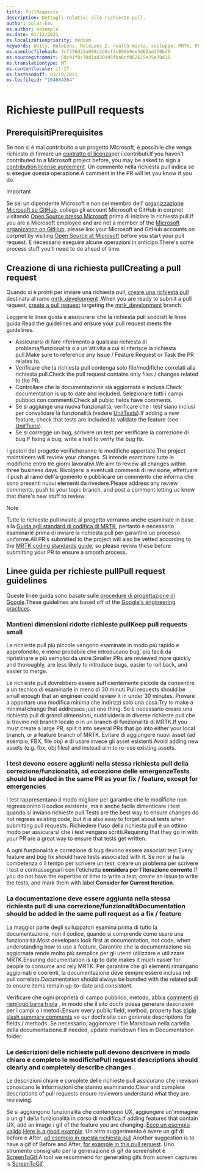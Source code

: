 ```yaml
---
title: PullRequests
description: Dettagli relativi alle richieste pull.
author: polar-kev
ms.author: kesemple
ms.date: 01/12/2021
ms.localizationpriority: medium
keywords: Unity, HoloLens, HoloLens 2, realtà mista, sviluppo, MRTK, PR,
ms.openlocfilehash: 7cf276d32a008c2d8cf4c899b9de3d62ae370bd9
ms.sourcegitcommit: 59c91f8c70d1ad30995fba6cf862615e25e78d10
ms.translationtype: MT
ms.contentlocale: it-IT
ms.lasthandoff: 03/19/2021
ms.locfileid: "104684364"
---
```

# <a name="pull-requests"></a><span data-ttu-id="65b94-104">Richieste pull</span><span class="sxs-lookup"><span data-stu-id="65b94-104">Pull requests</span></span>

## <a name="prerequisites"></a><span data-ttu-id="65b94-105">Prerequisiti</span><span class="sxs-lookup"><span data-stu-id="65b94-105">Prerequisites</span></span>

<span data-ttu-id="65b94-106">Se non si è mai contribuito a un progetto Microsoft, è possibile che venga richiesto di firmare un [contratto di licenza](https://cla.microsoft.com/)per i contributi.</span><span class="sxs-lookup"><span data-stu-id="65b94-106">If you haven't contributed to a Microsoft project before, you may be asked to sign a [contribution license agreement](https://cla.microsoft.com/).</span></span>
<span data-ttu-id="65b94-107">Un commento nella richiesta pull indica se si esegue questa operazione.</span><span class="sxs-lookup"><span data-stu-id="65b94-107">A comment in the PR will let you know if you do.</span></span>

> [!IMPORTANT]
> <span data-ttu-id="65b94-108">Se sei un dipendente Microsoft e non sei membro dell' [organizzazione Microsoft su GitHub](https://github.com/Microsoft), collega gli account Microsoft e GitHub in corpnet visitando [Open Source presso Microsoft](https://opensource.microsoft.com/) prima di iniziare la richiesta pull.</span><span class="sxs-lookup"><span data-stu-id="65b94-108">If you are a Microsoft employee and are not a member of the [Microsoft organization on GitHub](https://github.com/Microsoft), please link your Microsoft and GitHub accounts on corpnet by visiting [Open Source at Microsoft](https://opensource.microsoft.com/) before you start your pull request.</span></span> <span data-ttu-id="65b94-109">È necessario eseguire alcune operazioni in anticipo.</span><span class="sxs-lookup"><span data-stu-id="65b94-109">There's some process stuff you'll need to do ahead of time.</span></span>

## <a name="creating-a-pull-request"></a><span data-ttu-id="65b94-110">Creazione di una richiesta pull</span><span class="sxs-lookup"><span data-stu-id="65b94-110">Creating a pull request</span></span>

<span data-ttu-id="65b94-111">Quando si è pronti per inviare una richiesta pull, [creare una richiesta pull](https://github.com/microsoft/MixedRealityToolkit-Unity/compare/mrtk_development...mrtk_development?expand=1) destinata al ramo [mrtk_development](https://github.com/microsoft/mixedrealitytoolkit-unity/tree/mrtk_development) .</span><span class="sxs-lookup"><span data-stu-id="65b94-111">When you are ready to submit a pull request, [create a pull request](https://github.com/microsoft/MixedRealityToolkit-Unity/compare/mrtk_development...mrtk_development?expand=1) targeting the [mrtk_development](https://github.com/microsoft/mixedrealitytoolkit-unity/tree/mrtk_development) branch.</span></span>

<span data-ttu-id="65b94-112">Leggere le linee guida e assicurarsi che la richiesta pull soddisfi le linee guida.</span><span class="sxs-lookup"><span data-stu-id="65b94-112">Read the guidelines and ensure your pull request meets the guidelines.</span></span>

* <span data-ttu-id="65b94-113">Assicurarsi di fare riferimento a qualsiasi richiesta di problema/funzionalità o a un'attività a cui si riferisce la richiesta pull.</span><span class="sxs-lookup"><span data-stu-id="65b94-113">Make sure to reference any Issue / Feature Request or Task the PR relates to.</span></span>
* <span data-ttu-id="65b94-114">Verificare che la richiesta pull contenga solo file/modifiche correlati alla richiesta pull.</span><span class="sxs-lookup"><span data-stu-id="65b94-114">Check the pull request contains only files / changes related to the PR.</span></span>
* <span data-ttu-id="65b94-115">Controllare che la documentazione sia aggiornata e inclusa.</span><span class="sxs-lookup"><span data-stu-id="65b94-115">Check documentation is up to date and included.</span></span> <span data-ttu-id="65b94-116">Selezionare tutti i campi pubblici con commenti.</span><span class="sxs-lookup"><span data-stu-id="65b94-116">Check all public fields have comments.</span></span>
* <span data-ttu-id="65b94-117">Se si aggiunge una nuova funzionalità, verificare che i test siano inclusi per convalidare la funzionalità (vedere [UnitTests](UnitTests.md)).</span><span class="sxs-lookup"><span data-stu-id="65b94-117">If adding a new feature, check that tests are included to validate the feature (see [UnitTests](UnitTests.md)).</span></span>
* <span data-ttu-id="65b94-118">Se si corregge un bug, scrivere un test per verificare la correzione di bug.</span><span class="sxs-lookup"><span data-stu-id="65b94-118">If fixing a bug, write a test to verify the bug fix.</span></span>

<span data-ttu-id="65b94-119">I gestori del progetto verificheranno le modifiche apportate.</span><span class="sxs-lookup"><span data-stu-id="65b94-119">The project maintainers will review your changes.</span></span> <span data-ttu-id="65b94-120">Si intende esaminare tutte le modifiche entro tre giorni lavorativi.</span><span class="sxs-lookup"><span data-stu-id="65b94-120">We aim to review all changes within three business days.</span></span> <span data-ttu-id="65b94-121">Rivolgersi a eventuali commenti di revisione, effettuare il push al ramo dell'argomento e pubblicare un commento che informa che sono presenti nuovi elementi da rivedere.</span><span class="sxs-lookup"><span data-stu-id="65b94-121">Please address any review comments, push to your topic branch, and post a comment letting us know that there's new stuff to review.</span></span>

> [!NOTE]
> <span data-ttu-id="65b94-122">Tutte le richieste pull inviate al progetto verranno anche esaminate in base alla [Guida agli standard di codifica di MRTK](CodingGuidelines.md), pertanto è necessario esaminarle prima di inviare la richiesta pull per garantire un processo uniforme.</span><span class="sxs-lookup"><span data-stu-id="65b94-122">All PR's submitted to the project will also be vetted according to the [MRTK coding standards guide](CodingGuidelines.md), so please review these before submitting your PR to ensure a smooth process.</span></span>

## <a name="pull-request-guidelines"></a><span data-ttu-id="65b94-123">Linee guida per richieste pull</span><span class="sxs-lookup"><span data-stu-id="65b94-123">Pull request guidelines</span></span>

<span data-ttu-id="65b94-124">Queste linee guida sono basate sulle [procedure di progettazione di Google](https://google.github.io/eng-practices/review/developer/small-cls.html).</span><span class="sxs-lookup"><span data-stu-id="65b94-124">These guidelines are based off of the [Google's engineering practices](https://google.github.io/eng-practices/review/developer/small-cls.html).</span></span>

### <a name="keep-pull-requests-small"></a><span data-ttu-id="65b94-125">Mantieni dimensioni ridotte richieste pull</span><span class="sxs-lookup"><span data-stu-id="65b94-125">Keep pull requests small</span></span>

<span data-ttu-id="65b94-126">Le richieste pull più piccole vengono esaminate in modo più rapido e approfondito, è meno probabile che introducano bug, più facili da ripristinare e più semplici da unire.</span><span class="sxs-lookup"><span data-stu-id="65b94-126">Smaller PRs are reviewed more quickly and thoroughly, are less likely to introduce bugs, easier to roll back, and easier to merge.</span></span>

<span data-ttu-id="65b94-127">Le richieste pull dovrebbero essere sufficientemente piccole da consentire a un tecnico di esaminarle in meno di 30 minuti.</span><span class="sxs-lookup"><span data-stu-id="65b94-127">Pull requests should be small enough that an engineer could review it in under 30 minutes.</span></span> <span data-ttu-id="65b94-128">Provare a apportare una modifica minima che indirizzi solo una cosa.</span><span class="sxs-lookup"><span data-stu-id="65b94-128">Try to make a minimal change that addresses just one thing.</span></span> <span data-ttu-id="65b94-129">Se è necessario creare una richiesta pull di grandi dimensioni, suddividerla in diverse richieste pull che si trovino nel branch locale o in un branch di funzionalità di MRTK.</span><span class="sxs-lookup"><span data-stu-id="65b94-129">If you must create a large PR, split it into several PRs that go into either your local branch, or a feature branch of MRTK.</span></span> <span data-ttu-id="65b94-130">Evitare di aggiungere nuovi asset (ad esempio, FBX, file obj) e di usare invece gli asset esistenti.</span><span class="sxs-lookup"><span data-stu-id="65b94-130">Avoid adding new assets (e.g. fbx, obj files) and instead aim to re-use existing assets.</span></span>

### <a name="tests-should-be-added-in-the-same-pr-as-your-fix--feature-except-for-emergencies"></a><span data-ttu-id="65b94-131">I test devono essere aggiunti nella stessa richiesta pull della correzione/funzionalità, ad eccezione delle emergenze</span><span class="sxs-lookup"><span data-stu-id="65b94-131">Tests should be added in the same PR as your fix / feature, except for emergencies</span></span>

<span data-ttu-id="65b94-132">I test rappresentano il modo migliore per garantire che le modifiche non regressionino il codice esistente, ma è anche facile dimenticare i test quando si inviano richieste pull.</span><span class="sxs-lookup"><span data-stu-id="65b94-132">Tests are the best way to ensure changes do not regress existing code, but it is also easy to forget about tests when submitting pull requests.</span></span> <span data-ttu-id="65b94-133">Richiedere l'uso della richiesta pull è un ottimo modo per assicurarsi che i test vengano scritti.</span><span class="sxs-lookup"><span data-stu-id="65b94-133">Requiring that they go in with your PR are a great way to ensure that tests get written.</span></span>

<span data-ttu-id="65b94-134">A ogni funzionalità e correzione di bug devono essere associati test.</span><span class="sxs-lookup"><span data-stu-id="65b94-134">Every feature and bug fix should have tests associated with it.</span></span> <span data-ttu-id="65b94-135">Se non si ha la competenza o il tempo per scrivere un test, creare un problema per scrivere i test e contrassegnarli con l'etichetta **considera per l'iterazione corrente**.</span><span class="sxs-lookup"><span data-stu-id="65b94-135">If you do not have the expertise or time to write a test, create an issue to write the tests, and mark them with label **Consider for Current Iteration**.</span></span>

### <a name="documentation-should-be-added-in-the-same-pull-request-as-a-fix--feature"></a><span data-ttu-id="65b94-136">La documentazione deve essere aggiunta nella stessa richiesta pull di una correzione/funzionalità</span><span class="sxs-lookup"><span data-stu-id="65b94-136">Documentation should be added in the same pull request as a fix / feature</span></span>

<span data-ttu-id="65b94-137">La maggior parte degli sviluppatori esamina prima di tutto la documentazione, non il codice, quando si comprende come usare una funzionalità.</span><span class="sxs-lookup"><span data-stu-id="65b94-137">Most developers look first at documentation, not code, when understanding how to use a feature.</span></span> <span data-ttu-id="65b94-138">Garantire che la documentazione sia aggiornata rende molto più semplice per gli utenti utilizzare e utilizzare MRTK.</span><span class="sxs-lookup"><span data-stu-id="65b94-138">Ensuring documentation is up to date makes it much easier for people to consume and rely MRTK.</span></span>  <span data-ttu-id="65b94-139">Per garantire che gli elementi rimangano aggiornati e coerenti, la documentazione deve sempre essere inclusa nel pull correlato.</span><span class="sxs-lookup"><span data-stu-id="65b94-139">Documentation should always be bundled with the related pull to ensure items remain up-to-date and consistent.</span></span>

<span data-ttu-id="65b94-140">Verificare che ogni proprietà di campo pubblico, metodo, abbia [commenti di riepilogo barra tripla](https://dotnet.github.io/docfx/spec/triple_slash_comments_spec.html) , in modo che il sito docfx possa generare descrizioni per i campi o i metodi.</span><span class="sxs-lookup"><span data-stu-id="65b94-140">Ensure every public field, method, property has [triple slash summary comments](https://dotnet.github.io/docfx/spec/triple_slash_comments_spec.html) so our docfx site can generate descriptions for fields / methods.</span></span> <span data-ttu-id="65b94-141">Se necessario, aggiornare i file Markdown nella cartella della documentazione.</span><span class="sxs-lookup"><span data-stu-id="65b94-141">If needed, update markdown files in Documentation folder.</span></span>

### <a name="pull-request-descriptions-should-clearly-and-completely-describe-changes"></a><span data-ttu-id="65b94-142">Le descrizioni delle richieste pull devono descrivere in modo chiaro e completo le modifiche</span><span class="sxs-lookup"><span data-stu-id="65b94-142">Pull request descriptions should clearly and completely describe changes</span></span>

<span data-ttu-id="65b94-143">Le descrizioni chiare e complete delle richieste pull assicurano che i revisori conoscano le informazioni che stanno esaminando.</span><span class="sxs-lookup"><span data-stu-id="65b94-143">Clear and complete descriptions of pull requests ensure reviewers understand what they are reviewing.</span></span>

<span data-ttu-id="65b94-144">Se si aggiungono funzionalità che contengono UX, aggiungere un'immagine o un gif della funzionalità in corso di modifica.</span><span class="sxs-lookup"><span data-stu-id="65b94-144">If adding features that contain UX, add an image / gif of the feature you are changing.</span></span> <span data-ttu-id="65b94-145">[Ecco un esempio valido](https://github.com/microsoft/MixedRealityToolkit-Unity/pull/4532).</span><span class="sxs-lookup"><span data-stu-id="65b94-145">[Here is a good example](https://github.com/microsoft/MixedRealityToolkit-Unity/pull/4532).</span></span> <span data-ttu-id="65b94-146">Un altro suggerimento è avere un gif di before e After, [ad esempio in questa richiesta pull](https://github.com/microsoft/MixedRealityToolkit-Unity/pull/5896).</span><span class="sxs-lookup"><span data-stu-id="65b94-146">Another suggestion is to have a gif of Before and After, [for example in this pull request](https://github.com/microsoft/MixedRealityToolkit-Unity/pull/5896).</span></span> <span data-ttu-id="65b94-147">Uno strumento consigliato per la generazione di gif da screenshot è [ScreenToGif](https://www.screentogif.com/).</span><span class="sxs-lookup"><span data-stu-id="65b94-147">A tool we recommend for generating gifs from screen captures is [ScreenToGif](https://www.screentogif.com/).</span></span>
